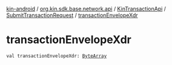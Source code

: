 [kin-android](../../../index.md) / [org.kin.sdk.base.network.api](../../index.md) / [KinTransactionApi](../index.md) / [SubmitTransactionRequest](index.md) / [transactionEnvelopeXdr](./transaction-envelope-xdr.md)

# transactionEnvelopeXdr

`val transactionEnvelopeXdr: `[`ByteArray`](https://kotlinlang.org/api/latest/jvm/stdlib/kotlin/-byte-array/index.html)